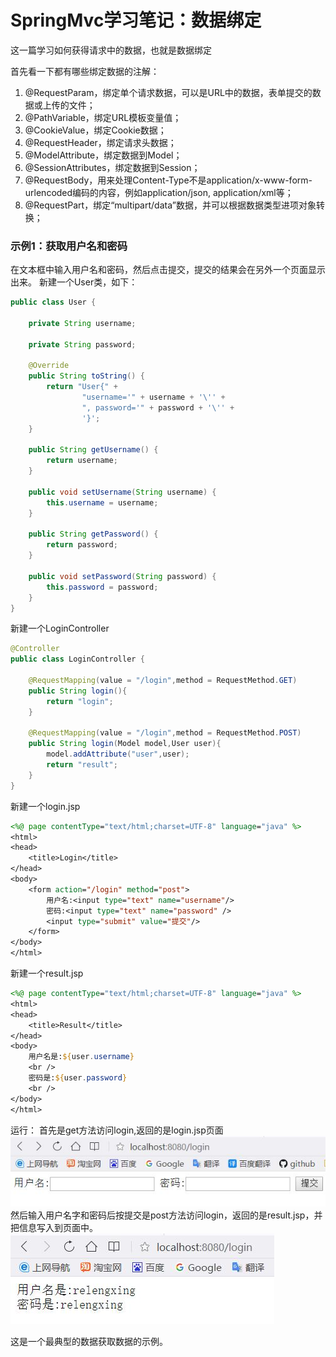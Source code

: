 # SpringMvc学习笔记：数据绑定

这一篇学习如何获得请求中的数据，也就是数据绑定

首先看一下都有哪些绑定数据的注解：

1. @RequestParam，绑定单个请求数据，可以是URL中的数据，表单提交的数据或上传的文件；
2. @PathVariable，绑定URL模板变量值；
3. @CookieValue，绑定Cookie数据；
4. @RequestHeader，绑定请求头数据；
5. @ModelAttribute，绑定数据到Model；
6. @SessionAttributes，绑定数据到Session；
7. @RequestBody，用来处理Content-Type不是application/x-www-form-urlencoded编码的内容，例如application/json, application/xml等；
8. @RequestPart，绑定“multipart/data”数据，并可以根据数据类型进项对象转换；


### 示例1：获取用户名和密码
在文本框中输入用户名和密码，然后点击提交，提交的结果会在另外一个页面显示出来。
新建一个User类，如下：
```java
public class User {

    private String username;

    private String password;

    @Override
    public String toString() {
        return "User{" +
                "username='" + username + '\'' +
                ", password='" + password + '\'' +
                '}';
    }

    public String getUsername() {
        return username;
    }

    public void setUsername(String username) {
        this.username = username;
    }

    public String getPassword() {
        return password;
    }

    public void setPassword(String password) {
        this.password = password;
    }
}
```
新建一个LoginController
```java
@Controller
public class LoginController {

    @RequestMapping(value = "/login",method = RequestMethod.GET)
    public String login(){
        return "login";
    }

    @RequestMapping(value = "/login",method = RequestMethod.POST)
    public String login(Model model,User user){
        model.addAttribute("user",user);
        return "result";
    }
}
```
新建一个login.jsp
```jsp
<%@ page contentType="text/html;charset=UTF-8" language="java" %>
<html>
<head>
    <title>Login</title>
</head>
<body>
    <form action="/login" method="post">
        用户名:<input type="text" name="username"/>
        密码:<input type="text" name="password" />
        <input type="submit" value="提交"/>
    </form>
</body>
</html>
```
新建一个result.jsp
```jsp
<%@ page contentType="text/html;charset=UTF-8" language="java" %>
<html>
<head>
    <title>Result</title>
</head>
<body>
    用户名是:${user.username}
    <br />
    密码是:${user.password}
    <br />
</body>
</html>
```
运行：
首先是get方法访问login,返回的是login.jsp页面
![login](img\login.jpg)
然后输入用户名字和密码后按提交是post方法访问login，返回的是result.jsp，并把信息写入到页面中。
![login](img\result.jpg)

这是一个最典型的数据获取数据的示例。
